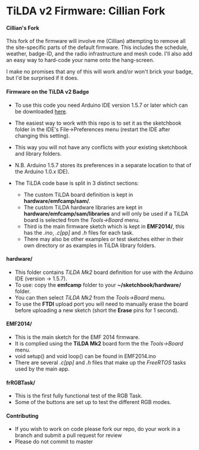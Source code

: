 TiLDA v2 Firmware: Cillian Fork
===============================

#### Cillian's Fork
This fork of the firmware will involve me (Cillian) attempting to remove all
the site-specific parts of the default firmware.  This includes the schedule,
weather, badge-ID, and the radio infrastructure and mesh code.  I'll also add
an easy way to hard-code your name onto the hang-screen.

I make no promises that any of this will work and/or won't brick your badge,
but I'd be surprised if it does.

#### Firmware on the TiLDA v2 Badge
* To use this code you need Arduino IDE version 1.5.7 or later which can be downloaded [here](http://arduino.cc/en/Main/Software#toc3).
* The easiest way to work with this repo is to set it as the sketchbook folder in the IDE's File->Preferences menu (restart the IDE after changing this setting).
* This way you will not have any conflicts with your existing sketchbook and library folders.
* N.B. Arduino 1.5.7 stores its preferences in a separate location to that of the Arduino 1.0.x IDE).


* The TiLDA code base is split in 3 distinct sections:
  * The custom TiLDA board definition is kept in **hardware/emfcamp/sam/**.
  * The custom TiLDA hardware libraries are kept in **hardware/emfcamp/sam/libraries** and will only be used if a TiLDA board is selected from the _Tools->Board_ menu.
  * Third is the main firmware sketch which is kept in **EMF2014/**, this has the _.ino_, _.c[pp]_ and _.h_ files for each task.
  * There may also be other examples or test sketches either in their own directory or as examples in TiLDA library folders.


#### hardware/
* This folder contains _TiLDA Mk2_ board definition for use with the Arduino IDE (version -> 1.5.7).
* To use: copy the **emfcamp** folder to your **~/sketchbook/hardware/** folder.
* You can then select _TiLDA Mk2_ from the _Tools->Board_ menu.
* To use the **FTDI** upload port you will need to manually erase the board before uploading a new sketch (short the **Erase** pins for 1 second).

#### EMF2014/
* This is the main sketch for the EMF 2014 firmware.
* It is complied using the **TiLDA Mk2** board form the the _Tools->Board_ menu.
* void setup() and void loop() can be found in EMF2014.ino
* There are several _.c[pp]_ and _.h_ files that make up the _FreeRTOS_ tasks used by the main app.


#### frRGBTask/
* This is the first fully functional test of the RGB Task.
* Some of the buttons are set up to test the different RGB modes.


#### Contributing
* If you wish to work on code please fork our repo, do your work in a branch and submit a pull request for review
* Please do not commit to master
